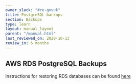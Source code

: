 ```yaml
---
owner_slack: "#re-govuk"
title: PostgreSQL backups
section: Backups
type: learn
layout: manual_layout
parent: "/manual.html"
last_reviewed_on: 2020-10-13
review_in: 6 months
---
```


## AWS RDS PostgreSQL Backups

Instructions for restoring RDS databases can be found [here](https://docs.publishing.service.gov.uk/manual/howto-backup-and-restore-in-aws-rds.html)
